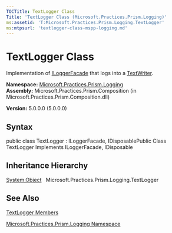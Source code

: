 ```yaml
---
TOCTitle: TextLogger Class
Title: 'TextLogger Class (Microsoft.Practices.Prism.Logging)'
ms:assetid: 'T:Microsoft.Practices.Prism.Logging.TextLogger'
ms:mtpsurl: 'textlogger-class-mspp-logging.md'
---
```


# TextLogger Class

Implementation of [ILoggerFacade](https://msdn.microsoft.com/library/microsoft.practices.prism.logging.iloggerfacade) that logs into a [TextWriter](http://msdn.microsoft.com/en-us/library/ywxh2328).

**Namespace:** [Microsoft.Practices.Prism.Logging](https://msdn.microsoft.com/library/microsoft.practices.prism.logging)
**Assembly:** Microsoft.Practices.Prism.Composition (in Microsoft.Practices.Prism.Composition.dll)

**Version:** 5.0.0.0 (5.0.0.0)

## Syntax
public class TextLogger : ILoggerFacade, IDisposablePublic Class TextLogger Implements ILoggerFacade, IDisposable

## Inheritance Hierarchy

<span id="familyToggle"></span>[System.Object](http://msdn.microsoft.com/en-us/library/e5kfa45b)
  Microsoft.Practices.Prism.Logging.TextLogger

## See Also
[TextLogger Members](https://msdn.microsoft.com/allmembers.t:microsoft.practices.prism.logging.textlogger)

[Microsoft.Practices.Prism.Logging Namespace](https://msdn.microsoft.com/library/microsoft.practices.prism.logging)
